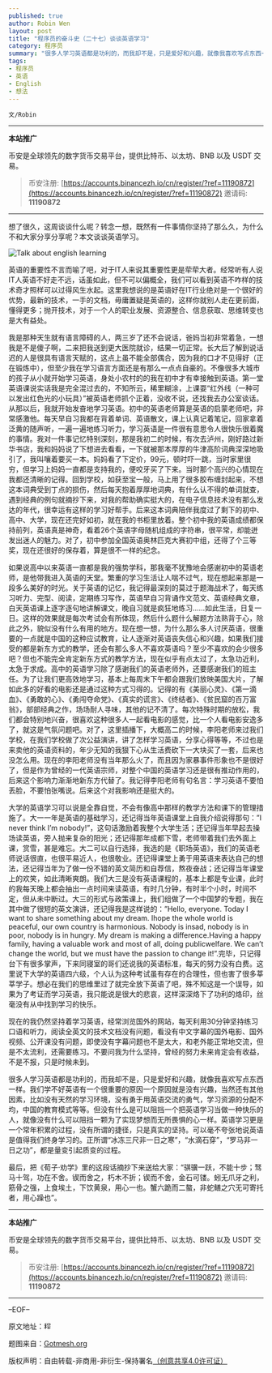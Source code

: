 ```yaml
---
published: true
author: Robin Wen
layout: post
title: "程序员的奋斗史（二十七）谈谈英语学习"
category: 程序员
summary: "很多人学习英语都是功利的，而我却不是，只是爱好和兴趣，就像我喜欢写点东西一样。我们学不好英语有一个很重要的原因一个原因就是没有兴趣，当然还有其他因素，比如没有天然的学习环境，没有勇于用英语交流的勇气，学习资源的分配不均，中国的教育模式等等。但没有什么是可以阻挡一个把英语学习当做一种快乐的人，就像没有什么可以阻挡一颗为了实现梦想而无所畏惧的心一样。英语学习更是一个常年积累的过程，没有所谓的捷径，只是真实的坚持。可以毫不夸张地说英语是值得我们终身学习的。正所谓“冰冻三尺非一日之寒”，“水滴石穿”，“罗马非一日之功”，都是量变引起质变的过程。"
tags:
- 程序员
- 英语
- English
- 想法
---
```


`文/Robin`

***

**本站推广**

币安是全球领先的数字货币交易平台，提供比特币、以太坊、BNB 以及 USDT 交易。

> 币安注册: [https://accounts.binancezh.io/cn/register/?ref=11190872](https://accounts.binancezh.io/cn/register/?ref=11190872)
> 邀请码: **11190872**

***

想了很久，这周谈谈什么呢？转念一想，既然有一件事情你坚持了那么久，为什么不和大家分享分享呢？本文谈谈英语学习。

![Talk about english learning](https://cdn.dbarobin.com/yXAEDWE.png)

英语的重要性不言而喻了吧，对于IT人来说其重要性更是荦荦大者。经常听有人说IT人英语不好走不远，话虽如此，但不可以偏概全，我们可以看到英语不咋样的技术奇才照样可以过得风生水起。这里我想说的是英语好在IT行业绝对是一个很好的优势，最新的技术，一手的文档，毋庸置疑是英语的，这样你就别人走在更前面，懂得更多；抛开技术，对于一个人的职业发展、资源整合、信息获取、思维转变也是大有益处。

我是那种天生就有语言障碍的人，两三岁了还不会说话，爸妈当初非常着急，一想我是不是傻子啊，二来把我送到更大医院就诊，结果一切正常。长大后了解到说话迟的人是很具有语言天赋的，这点上虽不能全部偶合，因为我的口才不见得好（正在锻炼中），但至少我在学习语言方面还是有那么一点点自豪的。不像很多大城市的孩子从小就开始学习英语，身处小农村的的我在初中才有幸接触到英语。第一堂英语课说实话我是完全混过去的，不知所云，稀里糊涂，上课耍“红外线（一种可以发出红色光的小玩具）”被英语老师抓个正着，没收不说，还找我去办公室谈话。从那以后，我就开始发奋地学习英语。初中的英语老师算是英语的启蒙老师吧，非常感激他。每天早自习我都在背着单词、英语散文，课上认真记着笔记，回家拿着泛黄的随声听，一遍一遍地练习听力，学习英语是一件很有意思令人很快乐很着魔的事情。我对一件事记忆特别深刻，那是我初二的时候，有次去泸州，刚好路过新华书店，我和妈妈说了下想进去看看，一下就被那本厚厚的牛津高阶词典深深地吸引了，我叫嚷着要买一本。妈妈看了下定价，99元，顿时吓一跳，当时家里很穷，但学习上妈妈一直都是支持我的，便咬牙买了下来。当时那个高兴的心情现在我都还清晰的记得。回到学校，如获至宝一般，马上用了很多胶布缠封起来，不想这本词典受到丁点的损伤，然后每天抱着厚厚地词典，有什么认不得的单词就查，遇到经典的例句就摘抄下来，对我的帮助确实挺大的，在电子信息技术没有那么发达的年代，很幸运有这样的学习好帮手。后来这本词典陪伴我度过了剩下的初中、高中、大学，现在还完好如初，就在我的书柜里放着。整个初中我的英语成绩都保持前列，英语真是神奇，看着26个英语字母随机组成的字符串，很平常，却能迸发出迷人的魅力。对了，初中参加全国英语奥林匹克大赛初中组，还得了个三等奖，现在还很好的保存着，算是很不一样的纪念。

如果说高中以来英语一直都是我的强势学科，那我毫不犹豫地会感谢初中的英语老师，是他带我进入英语的天堂。繁重的学习生活让人喘不过气，现在想起来那是一段多么美好的时光。关于英语的记忆，我记得最深刻的莫过于题海战术了，每天练习听力、完型、阅读，定期练习写作，英语早自习背诵作文范文、英语经典文章，白天英语课上逐字逐句地讲解课文，晚自习就是疯狂地练习……如此生活，日复一日。这样的效果就是每次考试会有所体现，然后什么题什么解题方法熟背于心，除此之外，貌似没有什么有用的地方。现在想一想，为什么那么多人讨厌英语，很重要的一点就是中国的这种应试教育，让人逐渐对英语丧失信心和兴趣，如果我们接受的都是新东方式的教学，还会有那么多人不喜欢英语吗？至少不喜欢的会少很多吧？但也不能完全肯定新东方式的教学方法，现在似乎有点太过了，太急功近利，太急于求成。高中的英语学习除了感谢我们的英语老师外，还要感谢我们的班主任。为了让我们更高效地学习，基本上每周末下午都会跟我们放映美国大片，了解如此多的好看的电影还是通过这种方式习得的。记得的有《美丽心灵》、《第一滴血》、《勇敢的心》、《勇闯夺命党》、《真实的谎言》、《终结者》、《贫民窟的百万富翁》，部部经典之作，场场耐人寻味，其他的记不清了。每次特殊时期的放松，我们都会特别地兴奋，很喜欢这种很多人一起看电影的感觉，比一个人看电影安逸多了，就这是气氛问题吧。对了，这里插播下，大概高二的时候，李阳老师来过我们学校，在我们学校做了次公益演讲，讲了怎样学习英语，分享心得等等，不过也是来卖他的英语资料的，年少无知的我狠下心从生活费砍下一大块买了一套，后来也没怎么用。现在的李阳老师没有当年那么火了，而且因为家暴事件形象也不是很好了，但是作为曾经的一代英语宗师，对整个中国的英语学习还是很有推动作用的，后来这个影响力渐渐地新东方代替了。我记得李阳老师有句名言：学习英语不要怕丢脸，不要怕张嘴说。后来这个对我影响还是挺大的。

大学的英语学习可以说是全靠自觉，不会有像高中那样的教学方法和课下的管理措施了。大一一年是英语的基础学习，还记得当年英语课堂上自我介绍说得那句：”I never think I’m nobody!”，这句话激励着我整个大学生活；还记得当年早起去操场读英语，旁人抛来复杂的阳光；还记得那年成都下雪，老师带着我们去外面上课，赏雪，甚是难忘。大二可以自行选择，我选的是《职场英语》，我们的英语老师说话很直，也很平易近人，也很敬业。还记得课堂上勇于用英语来表达自己的想法，还记得当年为了做一份不错的英文简历和自荐信，熬夜奋战；还记得当年课堂上的欢笑，如此清晰爽朗。我们大三是没有英语课程的，基本上都是专业课，此时的我每天晚上都会抽出一点时间来读英语，有时几分钟，有时半个小时，时间不定，但从未中断过。大三的形式与政策课上，我们组做了一个中国梦的专题，我在其中做了很短的英文演讲，还记得我是这样说的：”Hello, everyone. Today I want to share something about my dream. Ihope the whole world is peaceful, our own country is harmonious. Nobody is insad, nobody is in poor, nobody is in hungry. My dream is making a difference.Having a happy family, having a valuable work and most of all, doing publicwelfare. We can’t change the world, but we must have the passion to change it!”.完毕，只记得台下有很多掌声，下来同寝室的哥们还说我的英语标准，每天的努力没有白费。这里说下大学的英语四六级，个人认为这种考试虽有存在的合理性，但也害了很多莘莘学子。想必在我们的思维里过了就完全放下英语了吧，殊不知这是一个误导，如果为了考证而学习英语，我只能说是很大的悲哀，这样深深烙下了功利的烙印，丝毫没有从中找到学习的快乐。

现在的我仍然坚持着学习英语，经常浏览国外的网站，每天利用30分钟坚持练习口语和听力，阅读全英文的技术文档没有问题，看没有中文字幕的国外电影、国外视频、公开课没有问题，即使没有字幕问题也不是太大，和老外能正常地交流，但是不太流利，还需要练习。不要问我为什么坚持，曾经的努力未来肯定会有收益，不是不报，只是时候未到。

很多人学习英语都是功利的，而我却不是，只是爱好和兴趣，就像我喜欢写点东西一样。我们学不好英语有一个很重要的原因一个原因就是没有兴趣，当然还有其他因素，比如没有天然的学习环境，没有勇于用英语交流的勇气，学习资源的分配不均，中国的教育模式等等。但没有什么是可以阻挡一个把英语学习当做一种快乐的人，就像没有什么可以阻挡一颗为了实现梦想而无所畏惧的心一样。英语学习更是一个常年积累的过程，没有所谓的捷径，只是真实的坚持。可以毫不夸张地说英语是值得我们终身学习的。正所谓“冰冻三尺非一日之寒”，“水滴石穿”，“罗马非一日之功”，都是量变引起质变的过程。

最后，把《荀子·劝学》里的这段话摘抄下来送给大家：“骐骥一跃，不能十步；驽马十驾，功在不舍。锲而舍之，朽木不折；锲而不舍，金石可镂。蚓无爪牙之利，筋骨之强，上食埃土，下饮黄泉，用心一也。蟹六跪而二螯，非蛇鳝之穴无可寄托者，用心躁也”。

***

**本站推广**

币安是全球领先的数字货币交易平台，提供比特币、以太坊、BNB 以及 USDT 交易。

> 币安注册: [https://accounts.binancezh.io/cn/register/?ref=11190872](https://accounts.binancezh.io/cn/register/?ref=11190872)
> 邀请码: **11190872**

***

–EOF–

原文地址：<a href="http://blog.csdn.net/justdb/article/details/9863479" target="_blank"><img src="https://cdn.dbarobin.com/BROigUO.jpg" title="程序员的奋斗史（二十七）谈谈英语学习" height="16px" width="16px" border="0" alt="程序员的奋斗史（二十七）谈谈英语学习" /></a>

题图来自：<a href="http://www.gotmesh.org/category/dos-and-donts/" target="_blank">Gotmesh.org</a>

版权声明：自由转载-非商用-非衍生-保持署名<a href="http://creativecommons.org/licenses/by-nc-nd/4.0/deed.zh" target="_blank">（创意共享4.0许可证）</a>
